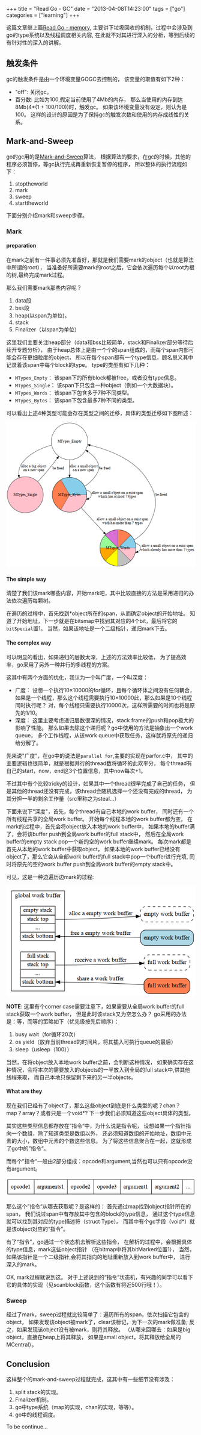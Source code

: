 +++
title = "Read Go - GC"
date = "2013-04-08T14:23:00"
tags = ["go"]
categories = ["learning"]
+++

这篇文章继上篇[Read Go - memory](/post?q=Read_Go_-_Memory),
主要讲下垃圾回收的机制，过程中会涉及到go的type系统以及线程调度相关内容,
在此就不对其进行深入的分析，等到后续的有针对性的深入的讲解。

## 触发条件



gc的触发条件是由一个环境变量GOGC去控制的，
该变量的取值有如下2种：

- "off": 关闭gc。
- 百分数: 比如为100,假定当前使用了4Mb的内存，
那么当使用的内存到达8Mb(4*(1 + 100/100))时，触发gc。
如果该环境变量没有设定，则认为是100。
这样的设计的原因是为了保持gc的触发次数和使用的内存成线性的关系。

## Mark-and-Sweep



go的gc用的是[Mark-and-Sweep](http://www.brpreiss.com/books/opus5/html/page424.html)算法，
根据算法的要求，在gc的时候，其他的程序必须暂停，等gc执行完成再重新恢复暂停的程序，
所以整体的执行流程如下：

1. stoptheworld
2. mark
3. sweep
4. starttheworld

下面分别介绍mark和sweep步骤。

### Mark



#### preparation



在mark之前有一件事必须先准备好，那就是我们需要mark的object（也就是算法中所谓的root），
当准备好所需要mark的root之后，它会依次遍历每个以root为根的树,最终完成mark过程。

那么我们需要mark那些内容呢？

1. data段
2. bss段
3. heap(以span为单位)。
4. stack
5. Finalizer（以span为单位）

这里我们主要关注heap部分（data和bss比较简单，stack和Finalizer部分等待后续开专题分析），
由于heap总体上是由一个个的span组成的，而每个span内部可能会存在更细粒度的object，
所以在每个span都有一个type信息，顾名思义其中记录着该span中每个block的type。
type的类型有如下几种：

- `MTypes_Empty`： 该span下的所有block都被free，或者没有type信息。
- `MTypes_Single`： 该span下只包含一种object（例如一个大数据块）。
- `MTypes_Words`： 该span下包含多于7种不同类型。
- `MTypes_Bytes`： 该span下包含最多7种不同的类型。

可以看出上述4种类型可能会存在类型之间的迁移，具体的类型迁移如下图所述：

![mtype_change](mtype_change.png)

#### The simple way



清楚了我们该mark哪些内容，开始mark吧，其中比较直接的方法是采用递归的办法依次遍历每颗树。

在遍历的过程中，首先找到*object所在的span，从而确定object的开始地址。
知道了开始地址，下一步就是在bitsmap中找到其对应的4个bit，最后将它的`bitSpecial`置1。
当然，如果该地址是一个二级指针，递归mark下去。

#### The complex way



可以明显的看出，如果递归的层数太深，上述的方法效率比较低，
为了提高效率，go采用了另外一种并行的多线程的方案。

这其中有两个方面的优化，我认为一个叫广度，一个叫深度：

- 广度： 设想一个执行10×10000的for循环，且每个循环体之间没有任何耦合，
如果是一个线程，那么这个线程需要执行10×10000此，那么如果是10个线程同时执行呢？
对，每个线程只需要执行10000次，这样所需要的时间也将是原先的1/10。
- 深度： 这里主要考虑递归层数很深的情况，stack frame的push和pop极大的影响了性能。
那么如果去除这个递归呢？go中使用的方法是抽象出一个work queue，
多个工作线程，从该work queue中获取任务，这样就将原先的递归给分解了。

先来说"广度"，在go中的说法是`parallel for`,主要的实现在parfor.c中，
其中的主要逻辑也很简单，就是根据并行的thread数将循环的此欢平分，
每个thread有自己的start，now，end这3个位置信息，其中now每次+1。

不过其中有个比较tricky的设计，如果其中一个thread很早完成了自己的任务，
但是其他的thread还没有完成，该thread会随机选择一个还没有完成的thread，
为其分担一半的剩余工作量（src里称之为steal...）

下面来说下"深度"，首先，每个thread有自己本地的work buffer，
同时还有一个所有线程共享的全局work buffer。
开始每个线程本地的work buffer都为空，
在mark的过程中，首先会将object放入本地的work buffer中，
如果本地的buffer满了，会将该buffer push到全局work buffer的full stack中，
然后在全局work buffer的empty stack pop一个新的空的work buffer继续mark。
每次mark都是首先从本地的work buffer中获取object，
如果本地的work buffer已经没有object了，那么它会从全部work buffer的full
stack中pop一个buffer进行充填, 同时将原先的空的work buffer push到全局work
buffer的empty stack中。

可见，这是一种边遍历边mark的过程:

![work buffer](wb.png)

**NOTE**: 这里有个corner case需要注意下，如果需要从全局work buffer的full
stack获取一个work buffer，
但是此时该stack又为空怎么办？
go采用的办法是：等，而等的策略如下（优先级按先后顺序）：

1. busy wait（for循环20次）
2. os yield（放弃当前thread的时间片，将其插入可执行queue的最后）
3. sleep（usleep（100））

当然，在将object放入本地work buffer之前，会判断这种情况，
如果确实存在这种情况，会将本次的需要放入的objects的一半放入到全局的full
stack中,供其他线程来取，
而自己本地只保留剩下来的另一半objects。

#### What are they



现在我们已经有了object了，那么这些object到底是什么类型的呢？chan？map？array？或者只是一个void*?
下一步我们必须知道这些object具体的类型。

其实这些类型信息都存放在”指令“中，为什么说是指令呢，
设想如果一个指针指向一个数组，除了知道类型是数组以外，
还必须知道数组的开始地址，数组中元素的大小，数组中元素的个数这些信息。
为了将这些信息聚合在一起，这就形成了go中的”指令“。

而每个”指令“一般由2部分组成：opcode和argument,当然也可以只有opcode没有argument。

![pc](pc.png)

那么这个”指令“从哪去获取呢？是这样的：
首先通过map找到object指针所在的span，
我们说过span中有存放其中包含的block的type信息，
通过这个type信息就可以找到其对应的type描述符（struct Type）。
而其中有个gc字段（void*）就是该object对应的“指令”。

有了“指令”，go通过一个状态机去解析这些指令，
在解析的过程中，会根据具体的type信息，mark这些object指针
（在bitmap中将其bitMarked位置1），
当然，如果该指针是一个二级指针,会将其指向的地址重新放入到work buffer中，
进行深入的mark。

OK, mark过程就说到这。
对于上述说到的“指令”状态机，有兴趣的同学可以看下它的具体的实现（见scanblock函数，这个函数有将近500行哦！）。

### Sweep



经过了mark，sweep过程就比较简单了：遍历所有的span，依次扫描它包含的object，
如果发现该object被mark了，clear该标记，为下一次的mark做准备;
反之，如果发现该object没有被mark，则将其释放。
（从哪来回哪去：如果是big object，直接在heap上将其释放，
如果是small object，将其释放给全局的MCentral）。


## Conclusion



这样整个的mark-and-sweep过程就完成，这其中有一些细节没有涉及：

1. split stack的实现。
2. Finalizer机制。
3. go中type系统（map的实现，chan的实现，等等）。
4. go中的线程调度。

To be continue...
